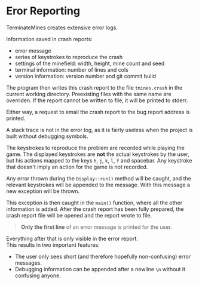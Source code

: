 # Eror Reporting
TerminateMines creates extensive error logs.

Information saved in crash reports:

- error message
- series of keystrokes to reproduce the crash
- settings of the minefield: width, height, mine count and seed
- terminal information: number of lines and cols
- version information: version number and git commit build

The program then writes this crash report to the file `tmines.crash` in the current working directory.
Preexisting files with the same name are overriden.
If the report cannot be written to file, it will be printed to stderr.

Either way, a request to email the crash report to the bug report address is printed.

A stack trace is not in the error log, as it is fairly useless when the project is built without debugging symbols.

The keystrokes to reproduce the problem are recorded while playing the game. The displayed keystrokes are **not** the actual keystrokes by the user, but his actions mapped to the keys `h`, `j`, `k`, `l`, `f` and spacebar. Any keystroke that doesn't imply an action for the game is not recorded.

Any error thrown during the `Display::run()` method will be caught, and the relevant keystrokes will be appended to the message. With this message a new exception will be thrown.

This exception is then caught in the `main()` function, where all the other information is added. After the crash report has been fully prepared, the crash report file will be opened and the report wrote to file.

> **Only the first line** of an error message is printed for the user.

Everything after that is only visible in the error report.  
This results in two important features:

- The user only sees short (and therefore hopefully non-confusing) error messages.
- Debugging information can be appended after a newline `\n` without it confusing anyone.
